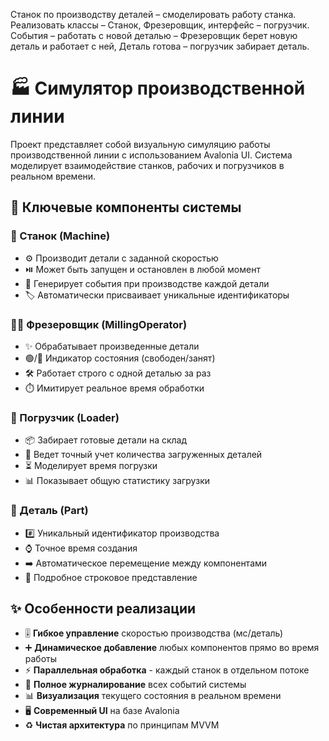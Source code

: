  Станок по производству деталей – смоделировать работу станка. Реализовать классы – Станок, Фрезеровщик, интерфейс – погрузчик. События – работать с новой деталью – Фрезеровщик берет новую деталь и работает с ней, Деталь готова – погрузчик забирает деталь. 

# 🏭 Симулятор производственной линии

Проект представляет собой визуальную симуляцию работы производственной линии с использованием Avalonia UI. Система моделирует взаимодействие станков, рабочих и погрузчиков в реальном времени.

## 🧩 Ключевые компоненты системы

### 🚀 Станок (Machine)
- ⚙️ Производит детали с заданной скоростью
- ⏯️ Может быть запущен и остановлен в любой момент
- 🔔 Генерирует события при производстве каждой детали
- 🏷️ Автоматически присваивает уникальные идентификаторы

### 👨‍🔧 Фрезеровщик (MillingOperator)
- ✨ Обрабатывает произведенные детали
- 🟢/🔴 Индикатор состояния (свободен/занят)
- 🛠️ Работает строго с одной деталью за раз
- ⏱️ Имитирует реальное время обработки

### 🚜 Погрузчик (Loader)
- 📦 Забирает готовые детали на склад
- 🧮 Ведет точный учет количества загруженных деталей
- ⏳ Моделирует время погрузки
- 📊 Показывает общую статистику загрузки

### 🔩 Деталь (Part)
- #️⃣ Уникальный идентификатор производства
- ⌚ Точное время создания
- ➡️ Автоматическое перемещение между компонентами
- 📝 Подробное строковое представление

## ✨ Особенности реализации

- 🎚️ **Гибкое управление** скоростью производства (мс/деталь)
- ➕ **Динамическое добавление** любых компонентов прямо во время работы
- ⚡ **Параллельная обработка** - каждый станок в отдельном потоке
- 📜 **Полное журналирование** всех событий системы
- 📊 **Визуализация** текущего состояния в реальном времени
- 🖥️ **Современный UI** на базе Avalonia
- ♻️ **Чистая архитектура** по принципам MVVM
